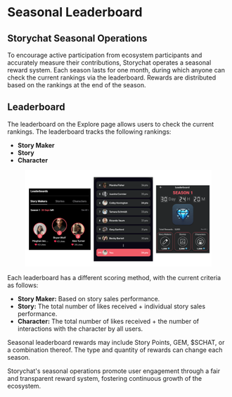 # Seasonal Leaderboard

## Storychat Seasonal Operations

To encourage active participation from ecosystem participants and accurately measure their contributions, Storychat operates a seasonal reward system. Each season lasts for one month, during which anyone can check the current rankings via the leaderboard. Rewards are distributed based on the rankings at the end of the season.





## Leaderboard

The leaderboard on the Explore page allows users to check the current rankings. The leaderboard tracks the following rankings:

* **Story Maker**
* **Story**
* **Character**

<figure><img src="../../.gitbook/assets/image (17) (1).png" alt=""><figcaption></figcaption></figure>

Each leaderboard has a different scoring method, with the current criteria as follows:

* **Story Maker:** Based on story sales performance.
* **Story:** The total number of likes received + individual story sales performance.
* **Character:** The total number of likes received + the number of interactions with the character by all users.

Seasonal leaderboard rewards may include Story Points, GEM, $SCHAT, or a combination thereof. The type and quantity of rewards can change each season.

Storychat's seasonal operations promote user engagement through a fair and transparent reward system, fostering continuous growth of the ecosystem.
